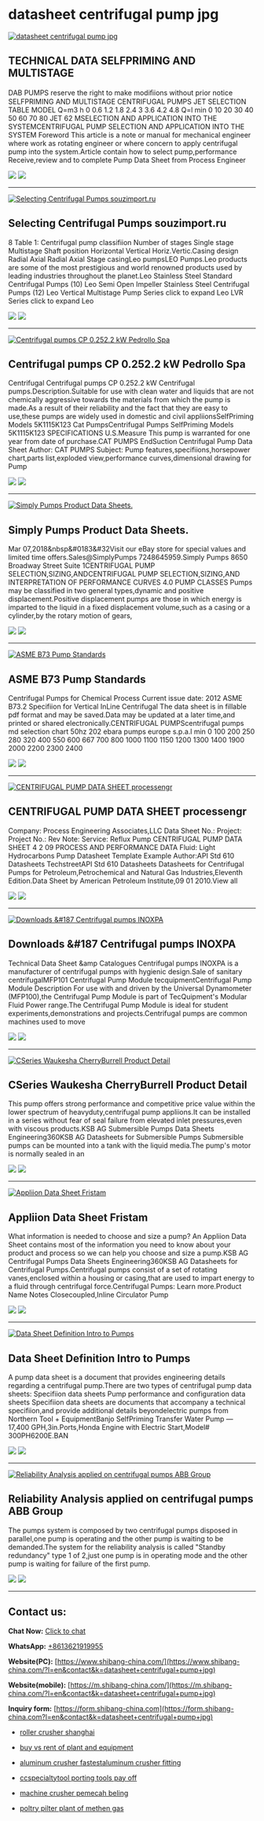 # datasheet centrifugal pump jpg

<a href="https://swt.shibang-china.com/?l=en&img&k=datasheet+centrifugal+pump+jpg" target="_blank">![datasheet centrifugal pump jpg](http://static.shibang-china.com/all-800x300/1122.jpg)</a>

## TECHNICAL DATA SELFPRIMING AND MULTISTAGE
DAB PUMPS reserve the right to make modiﬁions without prior notice SELFPRIMING AND MULTISTAGE CENTRIFUGAL PUMPS JET SELECTION TABLE MODEL Q=m3 h 0 0.6 1.2 1.8 2.4 3 3.6 4.2 4.8 Q=l min 0 10 20 30 40 50 60 70 80 JET 62 MSELECTION AND APPLICATION INTO THE SYSTEMCENTRIFUGAL PUMP SELECTION AND APPLICATION INTO THE SYSTEM Foreword This article is a note or manual for mechanical engineer where work as rotating engineer or where concern to apply centrifugal pump into the system.Article contain how to select pump,performance Receive,review and to complete Pump Data Sheet from Process Engineer


<a href="https://whatsapp.shibangsoft.com/WhatsApp.php" target="_blank" title="WhatsApp">![](http://static.shibang-china.com/icon/whatsapp.png)</a> <a href="https://swt.shibang-china.com/?l=en&icon&k=datasheet+centrifugal+pump+jpg" target="_blank">![](http://static.shibang-china.com/icon/chat-en.png)</a>

---

<a href="https://swt.shibang-china.com/?l=en&img&k=datasheet+centrifugal+pump+jpg" target="_blank">![Selecting Centrifugal Pumps souzimport.ru](http://static.shibang-china.com/all-800x300/457.jpg)</a>

## Selecting Centrifugal Pumps souzimport.ru
8 Table 1: Centrifugal pump classifiion Number of stages Single stage Multistage Shaft position Horizontal Vertical Horiz.Vertic.Casing design Radial Axial Radial Axial Stage casingLeo pumpsLEO Pumps.Leo products are some of the most prestigious and world renowned products used by leading industries throughout the planet.Leo Stainless Steel Standard Centrifugal Pumps (10) Leo Semi Open Impeller Stainless Steel Centrifugal Pumps (12) Leo Vertical Multistage Pump Series click to expand Leo LVR Series click to expand Leo


<a href="https://whatsapp.shibangsoft.com/WhatsApp.php" target="_blank" title="WhatsApp">![](http://static.shibang-china.com/icon/whatsapp.png)</a> <a href="https://swt.shibang-china.com/?l=en&icon&k=datasheet+centrifugal+pump+jpg" target="_blank">![](http://static.shibang-china.com/icon/chat-en.png)</a>

---

<a href="https://swt.shibang-china.com/?l=en&img&k=datasheet+centrifugal+pump+jpg" target="_blank">![Centrifugal pumps CP 0.252.2 kW Pedrollo Spa](http://static.shibang-china.com/all-800x300/362.jpg)</a>

## Centrifugal pumps CP 0.252.2 kW Pedrollo Spa
Centrifugal Centrifugal pumps CP 0.252.2 kW Centrifugal pumps.Description.Suitable for use with clean water and liquids that are not chemically aggressive towards the materials from which the pump is made.As a result of their reliability and the fact that they are easy to use,these pumps are widely used in domestic and civil appliionsSelfPriming Models 5K1115K123 Cat PumpsCentrifugal Pumps SelfPriming Models 5K1115K123 SPECIFICATIONS U.S.Measure This pump is warranted for one year from date of purchase.CAT PUMPS EndSuction Centrifugal Pump Data Sheet Author: CAT PUMPS Subject: Pump features,specifiions,horsepower chart,parts list,exploded view,performance curves,dimensional drawing for Pump


<a href="https://whatsapp.shibangsoft.com/WhatsApp.php" target="_blank" title="WhatsApp">![](http://static.shibang-china.com/icon/whatsapp.png)</a> <a href="https://swt.shibang-china.com/?l=en&icon&k=datasheet+centrifugal+pump+jpg" target="_blank">![](http://static.shibang-china.com/icon/chat-en.png)</a>

---

<a href="https://swt.shibang-china.com/?l=en&img&k=datasheet+centrifugal+pump+jpg" target="_blank">![Simply Pumps Product Data Sheets.](http://static.shibang-china.com/all-800x300/895.jpg)</a>

## Simply Pumps Product Data Sheets.
Mar 07,2018&nbsp&#0183&#32Visit our eBay store for special values and limited time offers.Sales@SimplyPumps 7248645959.Simply Pumps 8650 Broadway Street Suite 1CENTRIFUGAL PUMP SELECTION,SIZING,ANDCENTRIFUGAL PUMP SELECTION,SIZING,AND INTERPRETATION OF PERFORMANCE CURVES 4.0 PUMP CLASSES Pumps may be classified in two general types,dynamic and positive displacement.Positive displacement pumps are those in which energy is imparted to the liquid in a fixed displacement volume,such as a casing or a cylinder,by the rotary motion of gears,


<a href="https://whatsapp.shibangsoft.com/WhatsApp.php" target="_blank" title="WhatsApp">![](http://static.shibang-china.com/icon/whatsapp.png)</a> <a href="https://swt.shibang-china.com/?l=en&icon&k=datasheet+centrifugal+pump+jpg" target="_blank">![](http://static.shibang-china.com/icon/chat-en.png)</a>

---

<a href="https://swt.shibang-china.com/?l=en&img&k=datasheet+centrifugal+pump+jpg" target="_blank">![ASME B73 Pump Standards](http://static.shibang-china.com/all-800x300/351.jpg)</a>

## ASME B73 Pump Standards
Centrifugal Pumps for Chemical Process Current issue date: 2012 ASME B73.2 Specifiion for Vertical InLine Centrifugal The data sheet is in fillable pdf format and may be saved.Data may be updated at a later time,and printed or shared electronically.CENTRIFUGAL PUMPScentrifugal pumps md selection chart 50hz 202 ebara pumps europe s.p.a.l min 0 100 200 250 280 320 400 550 600 667 700 800 1000 1100 1150 1200 1300 1400 1900 2000 2200 2300 2400


<a href="https://whatsapp.shibangsoft.com/WhatsApp.php" target="_blank" title="WhatsApp">![](http://static.shibang-china.com/icon/whatsapp.png)</a> <a href="https://swt.shibang-china.com/?l=en&icon&k=datasheet+centrifugal+pump+jpg" target="_blank">![](http://static.shibang-china.com/icon/chat-en.png)</a>

---

<a href="https://swt.shibang-china.com/?l=en&img&k=datasheet+centrifugal+pump+jpg" target="_blank">![CENTRIFUGAL PUMP DATA SHEET processengr](http://static.shibang-china.com/all-800x300/1477.jpg)</a>

## CENTRIFUGAL PUMP DATA SHEET processengr
Company: Process Engineering Associates,LLC Data Sheet No.: Project: Project No.: Rev Note: Service: Reflux Pump CENTRIFUGAL PUMP DATA SHEET 4 2 09 PROCESS AND PERFORMANCE DATA Fluid: Light Hydrocarbons Pump Datasheet Template Example Author:API Std 610 Datasheets TechstreetAPI Std 610 Datasheets Datasheets for Centrifugal Pumps for Petroleum,Petrochemical and Natural Gas Industries,Eleventh Edition.Data Sheet by American Petroleum Institute,09 01 2010.View all


<a href="https://whatsapp.shibangsoft.com/WhatsApp.php" target="_blank" title="WhatsApp">![](http://static.shibang-china.com/icon/whatsapp.png)</a> <a href="https://swt.shibang-china.com/?l=en&icon&k=datasheet+centrifugal+pump+jpg" target="_blank">![](http://static.shibang-china.com/icon/chat-en.png)</a>

---

<a href="https://swt.shibang-china.com/?l=en&img&k=datasheet+centrifugal+pump+jpg" target="_blank">![Downloads &#187 Centrifugal pumps INOXPA](http://static.shibang-china.com/all-800x300/157.jpg)</a>

## Downloads &#187 Centrifugal pumps INOXPA
Technical Data Sheet &amp Catalogues Centrifugal pumps INOXPA is a manufacturer of centrifugal pumps with hygienic design.Sale of sanitary centrifugalMFP101 Centrifugal Pump Module tecquipmentCentrifugal Pump Module Description For use with and driven by the Universal Dynamometer (MFP100),the Centrifugal Pump Module is part of TecQuipment's Modular Fluid Power range.The Centrifugal Pump Module is ideal for student experiments,demonstrations and projects.Centrifugal pumps are common machines used to move


<a href="https://whatsapp.shibangsoft.com/WhatsApp.php" target="_blank" title="WhatsApp">![](http://static.shibang-china.com/icon/whatsapp.png)</a> <a href="https://swt.shibang-china.com/?l=en&icon&k=datasheet+centrifugal+pump+jpg" target="_blank">![](http://static.shibang-china.com/icon/chat-en.png)</a>

---

<a href="https://swt.shibang-china.com/?l=en&img&k=datasheet+centrifugal+pump+jpg" target="_blank">![CSeries Waukesha CherryBurrell Product Detail](http://static.shibang-china.com/all-800x300/506.jpg)</a>

## CSeries Waukesha CherryBurrell Product Detail
This pump offers strong performance and competitive price value within the lower spectrum of heavyduty,centrifugal pump appliions.It can be installed in a series without fear of seal failure from elevated inlet pressures,even with viscous products.KSB AG Submersible Pumps Data Sheets Engineering360KSB AG Datasheets for Submersible Pumps Submersible pumps can be mounted into a tank with the liquid media.The pump's motor is normally sealed in an


<a href="https://whatsapp.shibangsoft.com/WhatsApp.php" target="_blank" title="WhatsApp">![](http://static.shibang-china.com/icon/whatsapp.png)</a> <a href="https://swt.shibang-china.com/?l=en&icon&k=datasheet+centrifugal+pump+jpg" target="_blank">![](http://static.shibang-china.com/icon/chat-en.png)</a>

---

<a href="https://swt.shibang-china.com/?l=en&img&k=datasheet+centrifugal+pump+jpg" target="_blank">![Appliion Data Sheet Fristam](http://static.shibang-china.com/all-800x300/1442.jpg)</a>

## Appliion Data Sheet Fristam
What information is needed to choose and size a pump? An Appliion Data Sheet contains most of the information you need to know about your product and process so we can help you choose and size a pump.KSB AG Centrifugal Pumps Data Sheets Engineering360KSB AG Datasheets for Centrifugal Pumps.Centrifugal pumps consist of a set of rotating vanes,enclosed within a housing or casing,that are used to impart energy to a fluid through centrifugal force.Centrifugal Pumps: Learn more.Product Name Notes Closecoupled,Inline Circulator Pump


<a href="https://whatsapp.shibangsoft.com/WhatsApp.php" target="_blank" title="WhatsApp">![](http://static.shibang-china.com/icon/whatsapp.png)</a> <a href="https://swt.shibang-china.com/?l=en&icon&k=datasheet+centrifugal+pump+jpg" target="_blank">![](http://static.shibang-china.com/icon/chat-en.png)</a>

---

<a href="https://swt.shibang-china.com/?l=en&img&k=datasheet+centrifugal+pump+jpg" target="_blank">![Data Sheet Definition Intro to Pumps](http://static.shibang-china.com/all-800x300/778.jpg)</a>

## Data Sheet Definition Intro to Pumps
A pump data sheet is a document that provides engineering details regarding a centrifugal pump.There are two types of centrifugal pump data sheets: Specifiion data sheets Pump performance and configuration data sheets Specifiion data sheets are documents that accompany a technical specifiion,and provide additional details beyondelectric pumps from Northern Tool + EquipmentBanjo SelfPriming Transfer Water Pump — 17,400 GPH,3in.Ports,Honda Engine with Electric Start,Model# 300PH6200E.BAN


<a href="https://whatsapp.shibangsoft.com/WhatsApp.php" target="_blank" title="WhatsApp">![](http://static.shibang-china.com/icon/whatsapp.png)</a> <a href="https://swt.shibang-china.com/?l=en&icon&k=datasheet+centrifugal+pump+jpg" target="_blank">![](http://static.shibang-china.com/icon/chat-en.png)</a>

---

<a href="https://swt.shibang-china.com/?l=en&img&k=datasheet+centrifugal+pump+jpg" target="_blank">![Reliability Analysis applied on centrifugal pumps ABB Group](http://static.shibang-china.com/all-800x300/1242.jpg)</a>

## Reliability Analysis applied on centrifugal pumps ABB Group
The pumps system is composed by two centrifugal pumps disposed in parallel,one pump is operating and the other pump is waiting to be demanded.The system for the reliability analysis is called "Standby redundancy" type 1 of 2,just one pump is in operating mode and the other pump is waiting for failure of the first pump.

<a href="https://whatsapp.shibangsoft.com/WhatsApp.php" target="_blank" title="WhatsApp">![](http://static.shibang-china.com/icon/whatsapp.png)</a> <a href="https://swt.shibang-china.com/?l=en&icon&k=datasheet+centrifugal+pump+jpg" target="_blank">![](http://static.shibang-china.com/icon/chat-en.png)</a>

---
## Contact us:

**Chat Now:** [Click to chat](https://swt.shibang-china.com?l=en&contact&k=datasheet+centrifugal+pump+jpg)

**WhatsApp:**  [+8613621919955](https://whatsapp.shibangsoft.com/WhatsApp.php)

**Website(PC):** [https://www.shibang-china.com/](https://www.shibang-china.com/?l=en&contact&k=datasheet+centrifugal+pump+jpg)

**Website(mobile):** [https://m.shibang-china.com/](https://m.shibang-china.com/?l=en&contact&k=datasheet+centrifugal+pump+jpg)

**Inquiry form:** [https://form.shibang-china.com](https://form.shibang-china.com?l=en&contact&k=datasheet+centrifugal+pump+jpg)

* [roller crusher shanghai](../119/roller%20crusher%20shanghai.md)

* [buy vs rent of plant and equipment](../115/buy%20vs%20rent%20of%20plant%20and%20equipment.md)

* [aluminum crusher fastestaluminum crusher fitting](../123/aluminum%20crusher%20fastestaluminum%20crusher%20fitting.md)

* [ccspecialtytool porting tools pay off](../118/ccspecialtytool%20porting%20tools%20pay%20off.md)

* [machine crusher pemecah beling](../118/machine%20crusher%20pemecah%20beling.md)

* [poltry pilter plant of methen gas](../112/poltry%20pilter%20plant%20of%20methen%20gas.md)